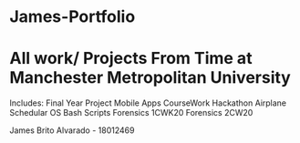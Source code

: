 # James-Portfolio
# All work/ Projects From Time at Manchester Metropolitan University 
Includes:
Final Year Project
Mobile Apps CourseWork
Hackathon
Airplane Schedular
OS Bash Scripts
Forensics 1CWK20
Forensics 2CW20

James Brito Alvarado - 18012469
